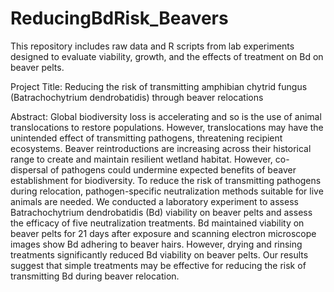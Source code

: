 # ReducingBdRisk_Beavers
This repository includes raw data and R scripts from lab experiments designed to evaluate viability, growth, and the effects of treatment on Bd on beaver pelts.

Project Title: Reducing the risk of transmitting amphibian chytrid fungus (Batrachochytrium dendrobatidis) through beaver relocations

Abstract: Global biodiversity loss is accelerating and so is the use of animal translocations to restore populations. However, translocations may have the unintended effect of transmitting pathogens, threatening recipient ecosystems. Beaver reintroductions are increasing across their historical range to create and maintain resilient wetland habitat. However, co-dispersal of pathogens could undermine expected benefits of beaver establishment for biodiversity. To reduce the risk of transmitting pathogens during relocation, pathogen-specific neutralization methods suitable for live animals are needed. We conducted a laboratory experiment to assess Batrachochytrium dendrobatidis (Bd) viability on beaver pelts and assess the efficacy of five neutralization treatments. Bd maintained viability on beaver pelts for 21 days after exposure and scanning electron microscope images show Bd adhering to beaver hairs. However, drying and rinsing treatments significantly reduced Bd viability on beaver pelts. Our results suggest that simple treatments may be effective for reducing the risk of transmitting Bd during beaver relocation.
